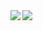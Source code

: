 <a href="https://github.com/yuktnk/github-readme-stats">
  <img align="left" src="https://github-readme-stats.vercel.app/api?username=yuktnk&count_private=true&show_icons=true" />
</a>
<a href="https://github.com/yuktnk/github-readme-stats">
  <img align="left" src="https://github-readme-stats.vercel.app/api/top-langs/?username=zizi4n5" />
</a>
